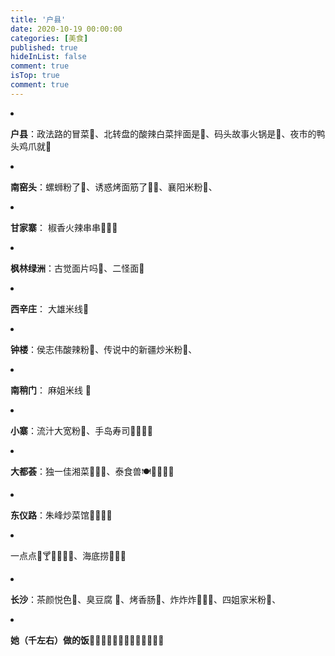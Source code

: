 ```yaml
---
title: '户县'
date: 2020-10-19 00:00:00
categories: [美食]
published: true
hideInList: false
comment: true 
isTop: true
comment: true
---
```

<li>
<p><strong>户县</strong>：政法路的冒菜🥘、北转盘的酸辣白菜拌面是🍲、码头故事火锅是🥘、夜市的鸭头鸡爪就🍗</p>
</li>
<li>
<p><strong>南窑头</strong>：螺蛳粉了🥣、诱惑烤面筋了🍡🍜、襄阳米粉🍜、<br></p>
</li>
<li>
<p><strong>甘家寨</strong>： 椒香火辣串串🍡🍡🍡<br></p>
</li>
<li>
<p><strong>枫林绿洲</strong>：古觉面片吗🥗、二怪面🍜<br></p>
</li>
<li>
<p><strong>西辛庄</strong>： 大雄米线🍜<br></p>
</li>
<li>
<p><strong>钟楼</strong>：侯志伟酸辣粉🍜、传说中的新疆炒米粉🍜、<br></p>
</li>
<li>
<p><strong>南稍门</strong>： 麻姐米线 🍜<br></p>
</li>
<li>
<p><strong>小寨</strong>：流汁大宽粉🍜、手岛寿司🍣🍣🍣🥗<br></p>
</li>
<li>
<p><strong>大都荟</strong>：独一佳湘菜🍛🍲🍥、泰食兽🍽🍴🍛🍲🍥<br></p>
</li>
<li>
<p><strong>东仪路</strong>：朱峰炒菜馆🥗🍛🍲🍥<br></p>
</li>
<li>
<p>一点点🍹🍸🥛🍦🍧🍨、海底捞🥘🥘🥘<br></p>
</li>
<li>
<p><strong>长沙</strong>：茶颜悦色🍹、臭豆腐 🥙、烤香肠🥠、炸炸炸🥖🥖🥖、四姐家米粉🍜、<br></p>
</li>
<li>
<p><strong>她（千左右）做的饭</strong>🌻🌼🌷🥀🍬🍫🧁🍮🥤🧊🍀🍁🍂</p>
</li>